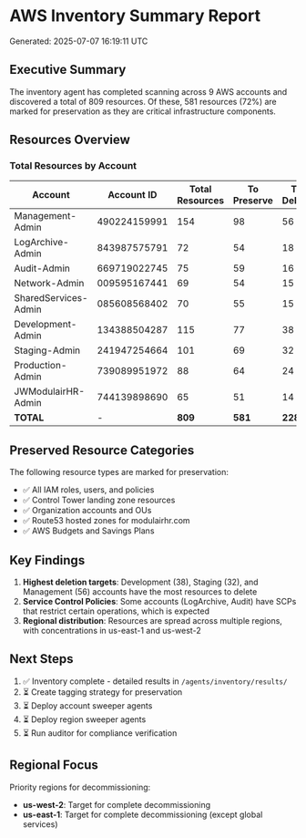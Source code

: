 # AWS Inventory Summary Report
Generated: 2025-07-07 16:19:11 UTC

## Executive Summary
The inventory agent has completed scanning across 9 AWS accounts and discovered a total of 809 resources. Of these, 581 resources (72%) are marked for preservation as they are critical infrastructure components.

## Resources Overview

### Total Resources by Account

| Account | Account ID | Total Resources | To Preserve | To Delete |
|---------|------------|-----------------|-------------|-----------|
| Management-Admin | 490224159991 | 154 | 98 | 56 |
| LogArchive-Admin | 843987575791 | 72 | 54 | 18 |
| Audit-Admin | 669719022745 | 75 | 59 | 16 |
| Network-Admin | 009595167441 | 69 | 54 | 15 |
| SharedServices-Admin | 085608568402 | 70 | 55 | 15 |
| Development-Admin | 134388504287 | 115 | 77 | 38 |
| Staging-Admin | 241947254664 | 101 | 69 | 32 |
| Production-Admin | 739089951972 | 88 | 64 | 24 |
| JWModulairHR-Admin | 744139898690 | 65 | 51 | 14 |
| **TOTAL** | - | **809** | **581** | **228** |

## Preserved Resource Categories
The following resource types are marked for preservation:
- ✅ All IAM roles, users, and policies
- ✅ Control Tower landing zone resources
- ✅ Organization accounts and OUs
- ✅ Route53 hosted zones for modulairhr.com
- ✅ AWS Budgets and Savings Plans

## Key Findings
1. **Highest deletion targets**: Development (38), Staging (32), and Management (56) accounts have the most resources to delete
2. **Service Control Policies**: Some accounts (LogArchive, Audit) have SCPs that restrict certain operations, which is expected
3. **Regional distribution**: Resources are spread across multiple regions, with concentrations in us-east-1 and us-west-2

## Next Steps
1. ✅ Inventory complete - detailed results in `/agents/inventory/results/`
2. ⏳ Create tagging strategy for preservation
3. ⏳ Deploy account sweeper agents
4. ⏳ Deploy region sweeper agents
5. ⏳ Run auditor for compliance verification

## Regional Focus
Priority regions for decommissioning:
- **us-west-2**: Target for complete decommissioning
- **us-east-1**: Target for complete decommissioning (except global services)